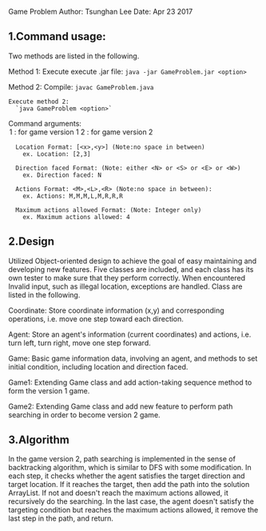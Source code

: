 Game Problem
Author: Tsunghan Lee
Date: Apr 23 2017

## 1.Command usage:
Two methods are listed in the following.

  Method 1:
    Execute  execute .jar file:
      `java -jar GameProblem.jar <option>`

  Method 2:
    Compile:
      `javac GameProblem.java`

    Execute method 2:
      `java GameProblem <option>`

  Command arguments:
      <option>  1 : for game version 1
                2 : for game version 2

      Location Format: [<x>,<y>] (Note:no space in between)
        ex. Location: [2,3]

      Direction faced Format: (Note: either <N> or <S> or <E> or <W>)
        ex. Direction faced: N

      Actions Format: <M>,<L>,<R> (Note:no space in between):
        ex. Actions: M,M,M,L,M,R,R,R

      Maximum actions allowed Format: (Note: Integer only)
        ex. Maximum actions allowed: 4


## 2.Design
Utilized Object-oriented design to achieve the goal of easy maintaining and
developing new features. Five classes are included, and each class has its
own tester to make sure that they perform correctly. When encountered Invalid
input, such as illegal location, exceptions are handled. Class are listed in
the following.

Coordinate:
  Store coordinate information (x,y) and corresponding operations,
  i.e. move one step toward each direction.

Agent:
  Store an agent's information (current coordinates) and actions,
  i.e. turn left, turn right, move one step forward.

Game:
  Basic game information data, involving an agent, and methods to
  set initial condition, including location and direction faced.

Game1:
  Extending Game class and add action-taking sequence method to form
  the version 1 game.

Game2:
  Extending Game class and add new feature to perform path searching in order
  to become version 2 game.


## 3.Algorithm
In the game version 2, path searching is implemented in the sense of
backtracking algorithm, which is similar to DFS with some modification.
In each step, it checks whether the agent satisfies the target direction and
target location. If it reaches the target, then add the path into the
solution ArrayList. If not and doesn't reach the maximum actions allowed, it
recursively do the searching. In the last case, the agent doesn't satisfy
the targeting condition but reaches the maximum actions allowed, it remove
the last step in the path, and return.
